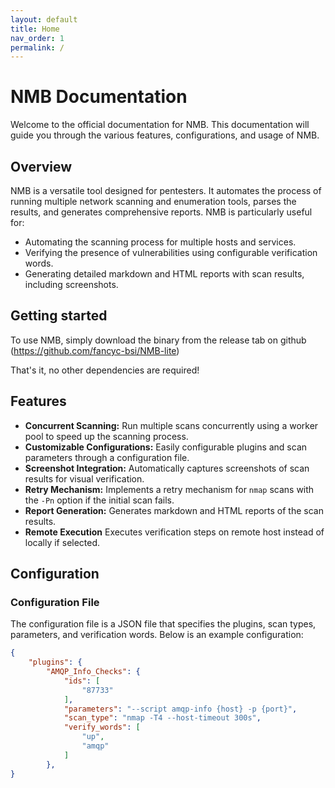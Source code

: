 ```yaml
---
layout: default
title: Home
nav_order: 1
permalink: /
---
```


# NMB Documentation

Welcome to the official documentation for NMB. This documentation will guide you through the various features, configurations, and usage of NMB.

## Overview

NMB is a versatile tool designed for pentesters. It automates the process of running multiple network scanning and enumeration tools, parses the results, and generates comprehensive reports. NMB is particularly useful for:

- Automating the scanning process for multiple hosts and services.
- Verifying the presence of vulnerabilities using configurable verification words.
- Generating detailed markdown and HTML reports with scan results, including screenshots.

## Getting started

To use NMB, simply download the binary from the release tab on github (https://github.com/fancyc-bsi/NMB-lite)

That's it, no other dependencies are required!

## Features

- **Concurrent Scanning:** Run multiple scans concurrently using a worker pool to speed up the scanning process.
- **Customizable Configurations:** Easily configurable plugins and scan parameters through a configuration file.
- **Screenshot Integration:** Automatically captures screenshots of scan results for visual verification.
- **Retry Mechanism:** Implements a retry mechanism for `nmap` scans with the `-Pn` option if the initial scan fails.
- **Report Generation:** Generates markdown and HTML reports of the scan results.
- **Remote Execution** Executes verification steps on remote host instead of locally if selected.

## Configuration

### Configuration File

The configuration file is a JSON file that specifies the plugins, scan types, parameters, and verification words. Below is an example configuration:

```json
{
    "plugins": {
        "AMQP_Info_Checks": {
            "ids": [
                "87733"
            ],
            "parameters": "--script amqp-info {host} -p {port}",
            "scan_type": "nmap -T4 --host-timeout 300s",
            "verify_words": [
                "up",
                "amqp"
            ]
        },
}
```

